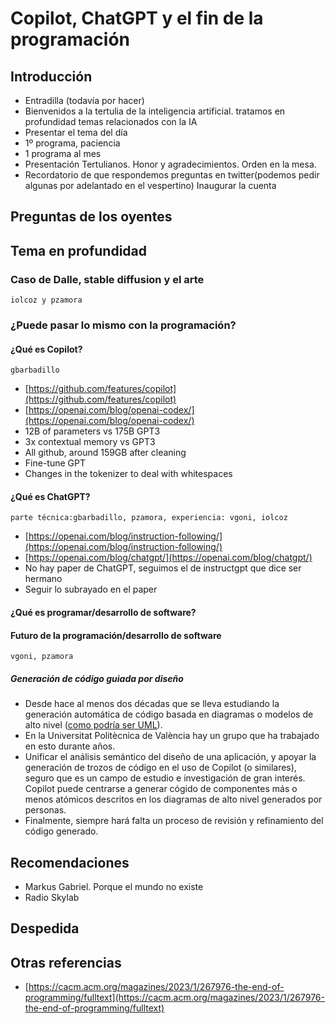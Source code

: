 # Copilot, ChatGPT y el fin de la programación

## Introducción

- Entradilla (todavía por hacer)
- Bienvenidos a la tertulia de la inteligencia artificial. tratamos en profundidad temas relacionados con la IA
- Presentar el tema del día
- 1º programa, paciencia
- 1 programa al mes
- Presentación Tertulianos. Honor y agradecimientos. Orden en la mesa.
- Recordatorio de que respondemos preguntas en twitter(podemos pedir algunas por adelantado en el vespertino) Inaugurar la cuenta

## Preguntas de los oyentes

## Tema en profundidad

### Caso de Dalle, stable diffusion y el arte

`iolcoz y pzamora`

### ¿Puede pasar lo mismo con la programación?

#### ¿Qué es Copilot? 

`gbarbadillo`

- [https://github.com/features/copilot](https://github.com/features/copilot)
- [https://openai.com/blog/openai-codex/](https://openai.com/blog/openai-codex/)
- 12B of parameters vs 175B GPT3
- 3x contextual memory vs GPT3
- All github, around 159GB after cleaning
- Fine-tune GPT
- Changes in the tokenizer to deal with whitespaces

#### ¿Qué es ChatGPT?

`parte técnica:gbarbadillo, pzamora, experiencia: vgoni, iolcoz`

- [https://openai.com/blog/instruction-following/](https://openai.com/blog/instruction-following/)
- [https://openai.com/blog/chatgpt/](https://openai.com/blog/chatgpt/)
- No hay paper de ChatGPT, seguimos el de instructgpt que dice ser hermano
- Seguir lo subrayado en el paper

#### ¿Qué es programar/desarrollo de software?

#### Futuro de la programación/desarrollo de software

`vgoni, pzamora`

##### Generación de código guiada por diseño

- Desde hace al menos dos décadas que se lleva estudiando la generación automática de código basada en diagramas o modelos de alto nivel ([como podría ser UML](https://www.ajol.info/index.php/swj/article/view/183612)).
- En la Universitat Politècnica de València hay un grupo que ha trabajado en esto durante años.
- Unificar el análisis semántico del diseño de una aplicación, y apoyar la generación de trozos de código en el uso de Copilot (o similares), seguro que es un campo de estudio e investigación de gran interés. Copilot puede centrarse a generar cógido de  componentes más o menos atómicos descritos en los diagramas de alto nivel generados por personas.
- Finalmente, siempre hará falta un proceso de revisión y refinamiento del código generado.

## Recomendaciones

- Markus Gabriel. Porque el mundo no existe 
- Radio Skylab

## Despedida

## Otras referencias

- [https://cacm.acm.org/magazines/2023/1/267976-the-end-of-programming/fulltext](https://cacm.acm.org/magazines/2023/1/267976-the-end-of-programming/fulltext)
